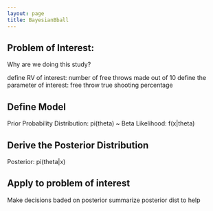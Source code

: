 ```yaml
---
layout: page
title: BayesianBball
---
```


## Problem of Interest:
Why are we doing this study?
  
  define RV of interest: number of free throws made out of 10
  define the parameter of interest: free throw true shooting percentage
  
## Define Model
  
  Prior Probability Distribution: pi(theta) ~ Beta
  Likelihood: f(x|theta)
  
## Derive the Posterior Distribution

  Posterior: pi(theta|x)
  
## Apply to problem of interest

  Make decisions baded on posterior
  summarize posterior dist to help
  
